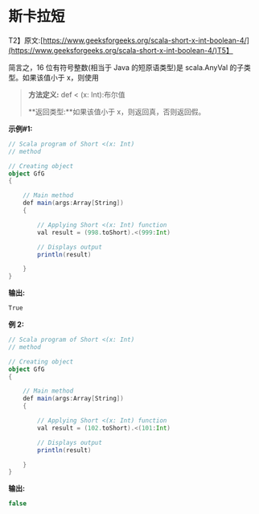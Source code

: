 # 斯卡拉短

T2】原文:[https://www.geeksforgeeks.org/scala-short-x-int-boolean-4/](https://www.geeksforgeeks.org/scala-short-x-int-boolean-4/)T5】

简言之，16 位有符号整数(相当于 Java 的短原语类型)是 scala.AnyVal 的子类型。如果该值小于 x，则使用

> **方法定义:** def < (x: Int):布尔值
> 
> **返回类型:**如果该值小于 x，则返回真，否则返回假。

**示例#1:**

```scala
// Scala program of Short <(x: Int) 
// method 

// Creating object 
object GfG 
{ 

    // Main method 
    def main(args:Array[String]) 
    { 

        // Applying Short <(x: Int) function 
        val result = (998.toShort).<(999:Int)

        // Displays output 
        println(result) 

    } 
} 
```

**输出:**

```scala
True

```

**例 2:**

```scala
// Scala program of Short <(x: Int) 
// method 

// Creating object 
object GfG 
{ 

    // Main method 
    def main(args:Array[String]) 
    { 

        // Applying Short <(x: Int) function 
        val result = (102.toShort).<(101:Int)

        // Displays output 
        println(result) 

    } 
} 
```

**输出:**

```scala
false

```